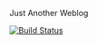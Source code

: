 Just Another Weblog

[![Build Status](https://www.travis-ci.com/mykonakona/mykonakona.github.io.svg?branch=source)](https://www.travis-ci.com/mykonakona/mykonakona.github.io)